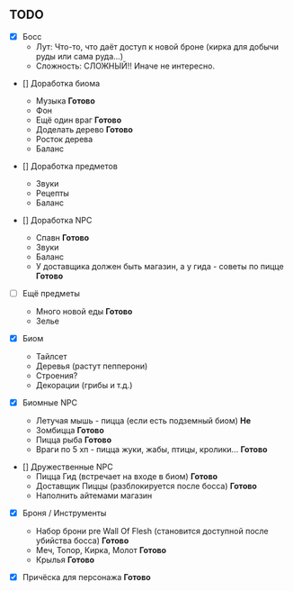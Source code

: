 ## TODO

- [X] Босс
    * Лут: Что-то, что даёт доступ к новой броне (кирка для
      добычи руды или сама руда...)
    * Сложность: СЛОЖНЫЙ!! Иначе не интересно.

- [] Доработка биома
    * Музыка ____Готово____
    * Фон
    * Ещё один враг ____Готово____
    * Доделать дерево ____Готово____
    * Росток дерева
    * Баланс

- [] Доработка предметов
    * Звуки
    * Рецепты
    * Баланс

- [] Доработка NPC
    * Спавн ____Готово____
    * Звуки
    * Баланс
    * У доставщика должен быть магазин, а у гида - советы по пицце ____Готово____

- [ ] Ещё предметы
    * Много новой еды ____Готово____
    * Зелье

- [X] Биом
    * Тайлсет
    * Деревья (растут пепперони)
    * Строения?
    * Декорации (грибы и т.д.)

- [X] Биомные NPC
    * Летучая мышь - пицца (если есть подземный биом) ____Не____
    * Зомбицца ____Готово____
    * Пицца рыба ____Готово____            
    * Враги по 5 хп - пицца жуки, жабы, птицы, кролики... ____Готово____

- [] Дружественные NPC
    * Пицца Гид (встречает на входе в биом) ____Готово____
    * Доставщик Пиццы (разблокируется после босса) ____Готово____
    * Наполнить айтемами магазин

- [X] Броня / Инструменты
    * Набор брони pre Wall Of Flesh (становится доступной
      после убийства босса) ____Готово____
    * Меч, Топор, Кирка, Молот ____Готово____
    * Крылья ____Готово____

- [X] Причёска для персонажа ____Готово____
